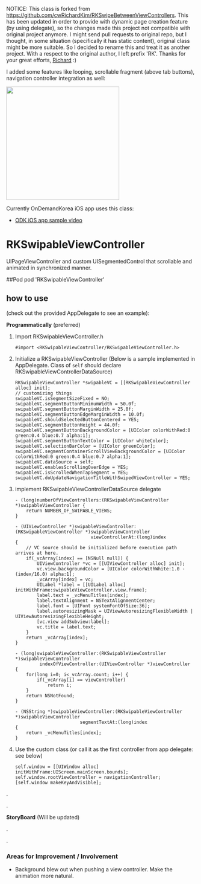 NOTICE: This class is forked from https://github.com/cwRichardKim/RKSwipeBetweenViewControllers. This has been updated in order to provide with dynamic page creation feature (by using delegate), so the changes made this project not compatible with original project anymore. I might send pull requests to original repo, but I thought, in some situation (specifically it has static content), original class might be more suitable. So I decided to rename this and treat it as another project. With a respect to the original author, I left prefix 'RK'. Thanks for your great efforts, [Richard](https://github.com/cwRichardKim) :)

I added some features like looping, scrollable fragment (above tab buttons), navigation controller integration as well:

<img src="http://i.imgur.com/wCzVnMp.gifv" width="300">

Currently OnDemandKorea iOS app uses this class:

- [ODK iOS app sample video](https://dl.dropboxusercontent.com/u/14547225/_ext/RKSwipableViewController_odk.m4v)


RKSwipableViewController
===========================

UIPageViewController and custom UISegmentedControl that scrollable and animated in synchronized manner. 

##Pod
	pod 'RKSwipableViewController'
	

## how to use 
(check out the provided AppDelegate to see an example):

__Programmatically__ (preferred)

1. Import RKSwipableViewController.h
	
	```objc
	#import <RKSwipableViewController/RKSwipableViewController.h>
	```

2. Initialize a RKSwipableViewController (Below is a sample implemented in AppDelegate. Class of `self` should declare RKSwipableViewControllerDataSource)

  	```objc
	RKSwipableViewController *swipableVC = [[RKSwipableViewController alloc] init];
	// customizing things
	swipableVC.isSegmentSizeFixed = NO;
	swipableVC.segmentButtonMinimumWidth = 50.0f;
	swipableVC.segmentButtonMarginWidth = 25.0f;
	swipableVC.segmentButtonEdgeMarginWidth = 10.0f;
	swipableVC.shouldSelectedButtonCentered = YES;
	swipableVC.segmentButtonHeight = 44.0f;
	swipableVC.segmentButtonBackgroundColor = [UIColor colorWithRed:0 green:0.4 blue:0.7 alpha:1];
	swipableVC.segmentButtonTextColor = [UIColor whiteColor];
	swipableVC.selectionBarColor = [UIColor greenColor];
	swipableVC.segmentContainerScrollViewBackgroundColor = [UIColor colorWithRed:0 green:0.4 blue:0.7 alpha:1];
	swipableVC.dataSource = self;
	swipableVC.enablesScrollingOverEdge = YES;
	swipableVC.isScrolledWhenTapSegment = YES;
	swipableVC.doUpdateNavigationTitleWithSwipedViewController = YES;
	```
	
3. implement RKSwipableViewControllerDataSource delegate
  	
	```objc
	- (long)numberOfViewControllers:(RKSwipableViewController *)swipableViewController {
	    return NUMBER_OF_SWIPABLE_VIEWS;
	}
	
	- (UIViewController *)swipableViewController:(RKSwipableViewController *)swipableViewController      
	                            viewControllerAt:(long)index 
	{
	    // VC source should be initialized before execution path arrives at here.
	    if(_vcArray[index] == [NSNull null]) {
	        UIViewController *vc = [[UIViewController alloc] init];
	        vc.view.backgroundColor = [UIColor colorWithWhite:1.0 - (index/16.0) alpha:1];
	        _vcArray[index] = vc;
	        UILabel *label = [[UILabel alloc] initWithFrame:swipableViewController.view.frame];
	        label.text = _vcMenuTitles[index];
	        label.textAlignment = NSTextAlignmentCenter;
	        label.font = [UIFont systemFontOfSize:36];
	        label.autoresizingMask = UIViewAutoresizingFlexibleWidth | UIViewAutoresizingFlexibleHeight;
	        [vc.view addSubview:label];
	        vc.title = label.text;
	    }
	    return _vcArray[index];
	}
	
	- (long)swipableViewController:(RKSwipableViewController *)swipableViewController
	         indexOfViewController:(UIViewController *)viewController 
	{
	    for(long i=0; i<_vcArray.count; i++) {
	        if(_vcArray[i] == viewController)
	            return i;
	    }
	    return NSNotFound;
	}
	
	- (NSString *)swipableViewController:(RKSwipableViewController *)swipableViewController 
	                        segmentTextAt:(long)index 
	{
	    return _vcMenuTitles[index];
	}
	```

4. Use the custom class (or call it as the first controller from app delegate: see below)
  	
	```objc
  	self.window = [[UIWindow alloc] initWithFrame:UIScreen.mainScreen.bounds];
  	self.window.rootViewController = navigationController;
  	[self.window makeKeyAndVisible];
  	```

.

.

  
__StoryBoard__
(Will be updated)


.

.



### Areas for Improvement / Involvement
* Background blew out when pushing a view controller. Make the animation more natural.

